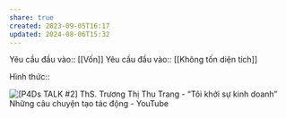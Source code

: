 ```yaml
---
share: true
created: 2023-09-05T16:17
updated: 2024-08-06T15:32
---
```

Yêu cầu đầu vào:: [[Vốn]]
Yêu cầu đầu vào:: [[Không tốn diện tích]]

Hình thức::

![\[P4Ds TALK #2\] ThS. Trương Thị Thu Trang - “Tôi khởi sự kinh doanh” Những câu chuyện tạo tác động - YouTube](https://youtu.be/_hX2Sm5aOTk?si=gzGbUJi3-nIE5HZQ)